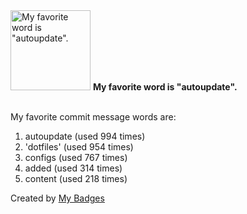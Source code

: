 <img src="https://my-badges.github.io/my-badges/favorite-word.png" alt="My favorite word is &quot;autoupdate&quot;." title="My favorite word is &quot;autoupdate&quot;." width="128">
<strong>My favorite word is &quot;autoupdate&quot;.</strong>
<br><br>

My favorite commit message words are:

1. autoupdate (used 994 times)
2. 'dotfiles' (used 954 times)
3. configs (used 767 times)
4. added (used 314 times)
5. content (used 218 times)


Created by <a href="https://github.com/my-badges/my-badges">My Badges</a>